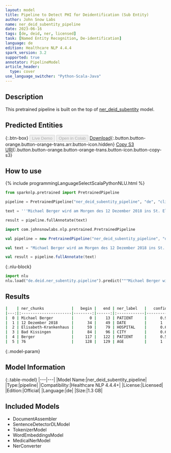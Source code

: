 ```yaml
---
layout: model
title: Pipeline to Detect PHI for Deidentification (Sub Entity)
author: John Snow Labs
name: ner_deid_subentity_pipeline
date: 2023-06-16
tags: [de, deid, ner, licensed]
task: [Named Entity Recognition, De-identification]
language: de
edition: Healthcare NLP 4.4.4
spark_version: 3.2
supported: true
annotator: PipelineModel
article_header:
  type: cover
use_language_switcher: "Python-Scala-Java"
---
```


## Description

This pretrained pipeline is built on the top of [ner_deid_subentity](https://nlp.johnsnowlabs.com/2022/01/06/ner_deid_subentity_de.html) model.

## Predicted Entities



{:.btn-box}
<button class="button button-orange" disabled>Live Demo</button>
<button class="button button-orange" disabled>Open in Colab</button>
[Download](https://s3.amazonaws.com/auxdata.johnsnowlabs.com/clinical/models/ner_deid_subentity_pipeline_de_4.4.4_3.2_1686948878489.zip){:.button.button-orange.button-orange-trans.arr.button-icon.hidden}
[Copy S3 URI](s3://auxdata.johnsnowlabs.com/clinical/models/ner_deid_subentity_pipeline_de_4.4.4_3.2_1686948878489.zip){:.button.button-orange.button-orange-trans.button-icon.button-copy-s3}

## How to use

<div class="tabs-box" markdown="1">
{% include programmingLanguageSelectScalaPythonNLU.html %}

```python
from sparknlp.pretrained import PretrainedPipeline

pipeline = PretrainedPipeline("ner_deid_subentity_pipeline", "de", "clinical/models")

text = '''Michael Berger wird am Morgen des 12 Dezember 2018 ins St. Elisabeth-Krankenhaus in Bad Kissingen eingeliefert. Herr Berger ist 76 Jahre alt und hat zu viel Wasser in den Beinen.'''

result = pipeline.fullAnnotate(text)
```
```scala
import com.johnsnowlabs.nlp.pretrained.PretrainedPipeline

val pipeline = new PretrainedPipeline("ner_deid_subentity_pipeline", "de", "clinical/models")

val text = "Michael Berger wird am Morgen des 12 Dezember 2018 ins St. Elisabeth-Krankenhaus in Bad Kissingen eingeliefert. Herr Berger ist 76 Jahre alt und hat zu viel Wasser in den Beinen."

val result = pipeline.fullAnnotate(text)
```


{:.nlu-block}
```python
import nlu
nlu.load("de.deid.ner_subentity.pipeline").predict("""Michael Berger wird am Morgen des 12 Dezember 2018 ins St. Elisabeth-Krankenhaus in Bad Kissingen eingeliefert. Herr Berger ist 76 Jahre alt und hat zu viel Wasser in den Beinen.""")
```

</div>


## Results

```bash
|    | ner_chunks            |   begin |   end | ner_label   |   confidence |
|---:|:----------------------|--------:|------:|:------------|-------------:|
|  0 | Michael Berger        |       0 |    13 | PATIENT     |      0.99685 |
|  1 | 12 Dezember 2018      |      34 |    49 | DATE        |      1       |
|  2 | Elisabeth-Krankenhaus |      59 |    79 | HOSPITAL    |      0.6468  |
|  3 | Bad Kissingen         |      84 |    96 | CITY        |      0.69685 |
|  4 | Berger                |     117 |   122 | PATIENT     |      0.5764  |
|  5 | 76                    |     128 |   129 | AGE         |      1       |
```

{:.model-param}
## Model Information

{:.table-model}
|---|---|
|Model Name:|ner_deid_subentity_pipeline|
|Type:|pipeline|
|Compatibility:|Healthcare NLP 4.4.4+|
|License:|Licensed|
|Edition:|Official|
|Language:|de|
|Size:|1.3 GB|

## Included Models

- DocumentAssembler
- SentenceDetectorDLModel
- TokenizerModel
- WordEmbeddingsModel
- MedicalNerModel
- NerConverter